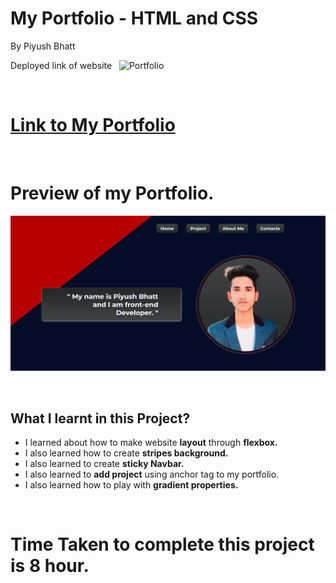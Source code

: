 


# My Portfolio - HTML and CSS

By Piyush Bhatt

Deployed link of website &nbsp; ![Portfolio](https://img.shields.io/badge/My-Portfolio-%234bbbff)

<br>

# [Link to My Portfolio](https://portfolio-web-me.netlify.app/)

<br>

# Preview of my Portfolio.

![Preview](./preview.png)

<br>

## What I learnt in this Project?

- I learned about how to make website **layout** through **flexbox.**
- I also learned how to create **stripes background.**
- I also learned to create **sticky Navbar.**
- I also learned to **add project** using anchor tag to my portfolio.
- I also learned how to play with **gradient properties.**


<br> 

# Time Taken to complete  this project is 8 hour.